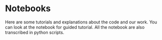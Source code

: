 # Notebooks

Here are some tutorials and explanations about the code and our work. You can look at the notebook for guided tutorial. All the notebook are also transcribed in python scripts.